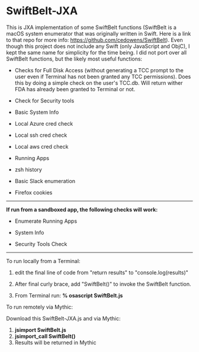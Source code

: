# SwiftBelt-JXA
This is JXA implementation of some SwiftBelt functions (SwiftBelt is a macOS system enumerator that was originally written in Swift. Here is a link to that repo for more info: https://github.com/cedowens/SwiftBelt). Even though this project does not include any Swift (only JavaScript and ObjC), I kept the same name for simplicity for the time being. I did not port over all SwiftBelt functions, but the likely most useful functions:

- Checks for Full Disk Access (without generating a TCC prompt to the user even if Terminal has not been granted any TCC permissions). Does this by doing a simple check on the user's TCC.db. Will return wither FDA has already been granted to Terminal or not.

- Check for Security tools

- Basic System Info

- Local Azure cred check

- Local ssh cred check

- Local aws cred check

- Running Apps

- zsh history

- Basic Slack enumeration

- Firefox cookies

----------------

**If run from a sandboxed app, the following checks will work:**

- Enumerate Running Apps

- System Info

- Security Tools Check

----------------

To run locally from a Terminal:

1. edit the final line of code from "return results" to "console.log(results)"

2. After final curly brace, add "SwiftBelt()" to invoke the SwiftBelt function.

3. From Terminal run: **% osascript SwiftBelt.js**

To run remotely via Mythic:

Download this SwiftBelt-JXA.js and via Mythic:

1. **jsimport SwiftBelt.js**
2. **jsimport_call SwiftBelt()**
3. Results will be returned in Mythic
